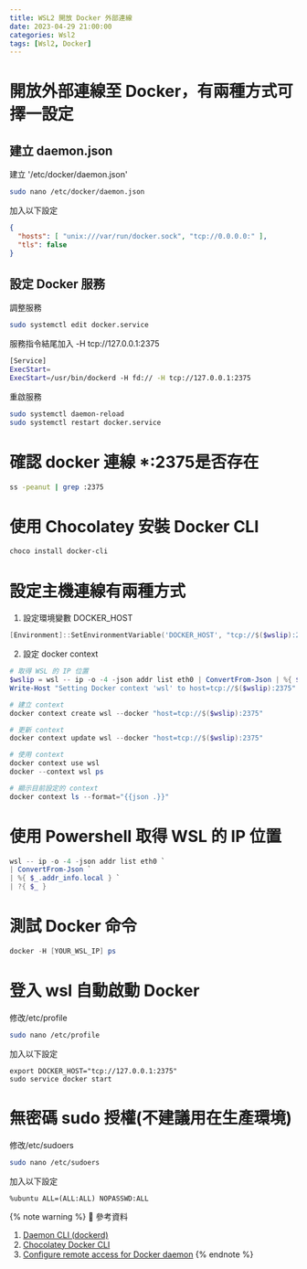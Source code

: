 ```yaml
---
title: WSL2 開放 Docker 外部連線
date: 2023-04-29 21:00:00
categories: Wsl2
tags: [Wsl2, Docker]
---
```


# 開放外部連線至 Docker，有兩種方式可擇一設定

## 建立 daemon.json
建立 '/etc/docker/daemon.json'
```bash
sudo nano /etc/docker/daemon.json
```

加入以下設定
```json
{
  "hosts": [ "unix:///var/run/docker.sock", "tcp://0.0.0.0:" ],
  "tls": false
}
```

## 設定 Docker 服務
調整服務
```bash
sudo systemctl edit docker.service
```

服務指令結尾加入 -H tcp://127.0.0.1:2375
```bash
[Service]
ExecStart=
ExecStart=/usr/bin/dockerd -H fd:// -H tcp://127.0.0.1:2375
```

重啟服務
```bash
sudo systemctl daemon-reload
sudo systemctl restart docker.service
```

<!--more-->

# 確認 docker 連線 *:2375是否存在
```bash
ss -peanut | grep :2375
```

# 使用 Chocolatey 安裝 Docker CLI
```powershell
choco install docker-cli
```

# 設定主機連線有兩種方式
1. 設定環境變數 DOCKER_HOST
```powershell
[Environment]::SetEnvironmentVariable('DOCKER_HOST', "tcp://$($wslip):2375", 'User')
```

2. 設定 docker context
```powershell
# 取得 WSL 的 IP 位置
$wslip = wsl -- ip -o -4 -json addr list eth0 | ConvertFrom-Json | %{ $_.addr_info.local } ` | ?{ $_ }
Write-Host "Setting Docker context 'wsl' to host=tcp://$($wslip):2375"

# 建立 context
docker context create wsl --docker "host=tcp://$($wslip):2375"

# 更新 context
docker context update wsl --docker "host=tcp://$($wslip):2375"

# 使用 context
docker context use wsl
docker --context wsl ps

# 顯示目前設定的 context
docker context ls --format="{{json .}}"
```

# 使用 Powershell 取得 WSL 的 IP 位置
```powershell
wsl -- ip -o -4 -json addr list eth0 `
| ConvertFrom-Json `
| %{ $_.addr_info.local } `
| ?{ $_ }
```

# 測試 Docker 命令
```powershell
docker -H [YOUR_WSL_IP] ps
```

<!-- sudo dockerd& -->
<!-- docker run --rm hello-world -->

# 登入 wsl 自動啟動 Docker
修改/etc/profile
```bash
sudo nano /etc/profile
```

加入以下設定
```
export DOCKER_HOST="tcp://127.0.0.1:2375"
sudo service docker start
```

# 無密碼 sudo 授權(不建議用在生產環境)
修改/etc/sudoers
```bash
sudo nano /etc/sudoers
```

加入以下設定
```
%ubuntu ALL=(ALL:ALL) NOPASSWD:ALL
```

{% note warning %}
📜 參考資料
1. [Daemon CLI (dockerd)](https://community.chocolatey.org/packages/docker-cli)
2. [Chocolatey Docker CLI](https://docs.docker.com/engine/reference/commandline/dockerd/#daemon-configuration-file)
3. [Configure remote access for Docker daemon](https://docs.docker.com/config/daemon/remote-access/)
{% endnote %}
